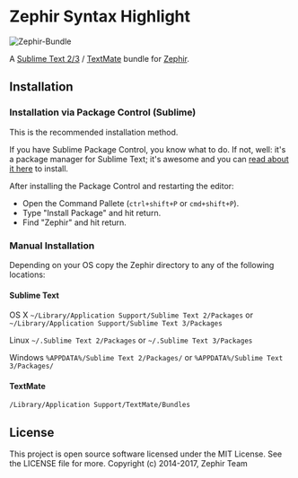 # Zephir Syntax Highlight

![Zephir-Bundle](https://cloud.githubusercontent.com/assets/1256298/25757879/fea213e8-31d4-11e7-8821-38c1009e07bc.png)

A [Sublime Text 2/3](http://www.sublimetext.com/) / [TextMate](http://macromates.com/) bundle for
[Zephir](http://zephir-lang.com).

## Installation

### Installation via Package Control (Sublime)

This is the recommended installation method.

If you have Sublime Package Control, you know what to do. If not, well: it's a package manager for Sublime Text;
it's awesome and you can [read about it here](http://wbond.net/sublime_packages/package_control) to install.

After installing the Package Control and restarting the editor:

* Open the Command Pallete (`ctrl+shift+P` or `cmd+shift+P`).
* Type "Install Package" and hit return.
* Find "Zephir" and hit return.


### Manual Installation

Depending on your OS copy the Zephir directory to any of the following locations:

#### Sublime Text

OS X
`~/Library/Application Support/Sublime Text 2/Packages`
or
`~/Library/Application Support/Sublime Text 3/Packages`

Linux
`~/.Sublime Text 2/Packages`
or
`~/.Sublime Text 3/Packages`

Windows
`%APPDATA%/Sublime Text 2/Packages/`
or
`%APPDATA%/Sublime Text 3/Packages/`

#### TextMate

`/Library/Application Support/TextMate/Bundles`

## License

This project is open source software licensed under the MIT License. See the LICENSE file for more.
Copyright (c) 2014-2017, Zephir Team
